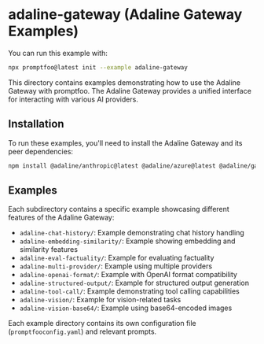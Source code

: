 # adaline-gateway (Adaline Gateway Examples)

You can run this example with:

```bash
npx promptfoo@latest init --example adaline-gateway
```

This directory contains examples demonstrating how to use the Adaline Gateway with promptfoo. The Adaline Gateway provides a unified interface for interacting with various AI providers.

## Installation

To run these examples, you'll need to install the Adaline Gateway and its peer dependencies:

```bash
npm install @adaline/anthropic@latest @adaline/azure@latest @adaline/gateway@latest @adaline/google@latest @adaline/groq@latest @adaline/open-router@latest @adaline/openai@latest @adaline/provider@latest @adaline/together-ai@latest @adaline/types@latest @adaline/vertex@latest
```

## Examples

Each subdirectory contains a specific example showcasing different features of the Adaline Gateway:

- `adaline-chat-history/`: Example demonstrating chat history handling
- `adaline-embedding-similarity/`: Example showing embedding and similarity features
- `adaline-eval-factuality/`: Example for evaluating factuality
- `adaline-multi-provider/`: Example using multiple providers
- `adaline-openai-format/`: Example with OpenAI format compatibility
- `adaline-structured-output/`: Example for structured output generation
- `adaline-tool-call/`: Example demonstrating tool calling capabilities
- `adaline-vision/`: Example for vision-related tasks
- `adaline-vision-base64/`: Example using base64-encoded images

Each example directory contains its own configuration file (`promptfooconfig.yaml`) and relevant prompts.
